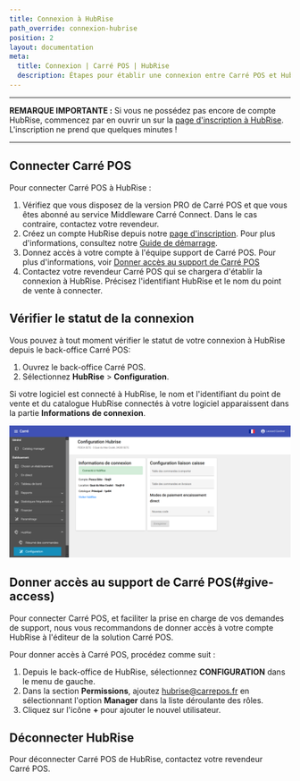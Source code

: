 ```yaml
---
title: Connexion à HubRise
path_override: connexion-hubrise
position: 2
layout: documentation
meta:
  title: Connexion | Carré POS | HubRise
  description: Étapes pour établir une connexion entre Carré POS et HubRise. Connectez votre caisse et synchronisez vos données avec d'autres applications.
---
```


---

**REMARQUE IMPORTANTE :** Si vous ne possédez pas encore de compte HubRise, commencez par en ouvrir un sur la [page d'inscription à HubRise](https://manager.hubrise.com/signup). L'inscription ne prend que quelques minutes !

---

## Connecter Carré POS

Pour connecter Carré POS à HubRise :

1. Vérifiez que vous disposez de la version PRO de Carré POS et que vous êtes abonné au service Middleware Carré Connect. Dans le cas contraire, contactez votre revendeur.
1. Créez un compte HubRise depuis notre [page d'inscription](https://manager.hubrise.com/signup). Pour plus d'informations, consultez notre [Guide de démarrage](/docs/get-started/).
1. Donnez accès à votre compte à l'équipe support de Carré POS. Pour plus d'informations, voir [Donner accès au support de Carré POS](/apps/carre-pos/connexion-hubrise#give-access)
1. Contactez votre revendeur Carré POS qui se chargera d'établir la connexion à HubRise. Précisez l'identifiant HubRise et le nom du point de vente à connecter.

## Vérifier le statut de la connexion

Vous pouvez à tout moment vérifier le statut de votre connexion à HubRise depuis le back-office Carré POS:

1. Ouvrez le back-office Carré POS.
1. Sélectionnez **HubRise** > **Configuration**.

Si votre logiciel est connecté à HubRise, le nom et l'identifiant du point de vente et du catalogue HubRise connectés à votre logiciel apparaissent dans la partie **Informations de connexion**.

![Connexion à HubRise - Informations de connexion](./images/006-carre-pos-connection-info.png)

## Donner accès au support de Carré POS(#give-access)

Pour connecter Carré POS, et faciliter la prise en charge de vos demandes de support, nous vous recommandons de donner accès à votre compte HubRise à l'éditeur de la solution Carré POS.

Pour donner accès à Carré POS, procédez comme suit :

1. Depuis le back-office de HubRise, sélectionnez **CONFIGURATION** dans le menu de gauche.
1. Dans la section **Permissions**, ajoutez hubrise@carrepos.fr en sélectionnant l'option **Manager** dans la liste déroulante des rôles.
1. Cliquez sur l'icône **+** pour ajouter le nouvel utilisateur.

## Déconnecter HubRise

Pour déconnecter Carré POS de HubRise, contactez votre revendeur Carré POS.
